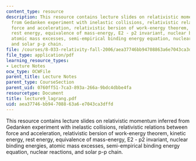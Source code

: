 ```yaml
---
content_type: resource
description: This resource contains lecture slides on relativistic momentum inferred
  from Gedanken experiment with inelastic collisions, relativistic relations between
  force and acceleration, relativistic bersion of work-energy theorem, kinetic energy,
  rest energy, equivalence of mass-energy, E2 - p2 invariant, nuclear binding energies,
  atomic mass excesses, semi-empirical binding energy equation, nuclear reactions,
  and solar p-p chain.
file: /courses/8-033-relativity-fall-2006/aea37746bb94708863a6e7043ca3dffd_lecture9_lagrang.pdf
file_type: application/pdf
learning_resource_types:
- Lecture Notes
ocw_type: OCWFile
parent_title: Lecture Notes
parent_type: CourseSection
parent_uid: 0760ff51-7ca3-893a-266a-9bdc4dbbe4fa
resourcetype: Document
title: lecture9_lagrang.pdf
uid: aea37746-bb94-7088-63a6-e7043ca3dffd
---
```

This resource contains lecture slides on relativistic momentum inferred from Gedanken experiment with inelastic collisions, relativistic relations between force and acceleration, relativistic bersion of work-energy theorem, kinetic energy, rest energy, equivalence of mass-energy, E2 - p2 invariant, nuclear binding energies, atomic mass excesses, semi-empirical binding energy equation, nuclear reactions, and solar p-p chain.

